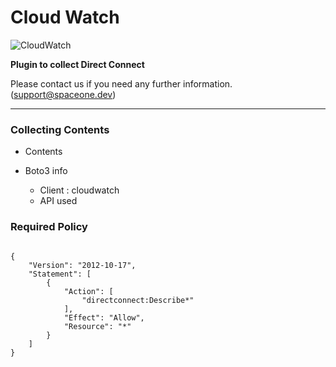 # Cloud Watch

![CloudWatch](https://spaceone-custom-assets.s3.ap-northeast-2.amazonaws.com/console-assets/icons/cloud-services/aws/AWS_Cloud-Watch.svg)

**Plugin to collect Direct Connect**

Please contact us if you need any further information. (<support@spaceone.dev>)

---

### Collecting Contents

- Contents

  
- Boto3 info
  - Client : cloudwatch
  - API used
  
  
### Required Policy
  
<pre>
<code>
{
    "Version": "2012-10-17",
    "Statement": [
        {
            "Action": [
                "directconnect:Describe*"
            ],
            "Effect": "Allow",
            "Resource": "*"
        }
    ]
}
</code>
</pre>